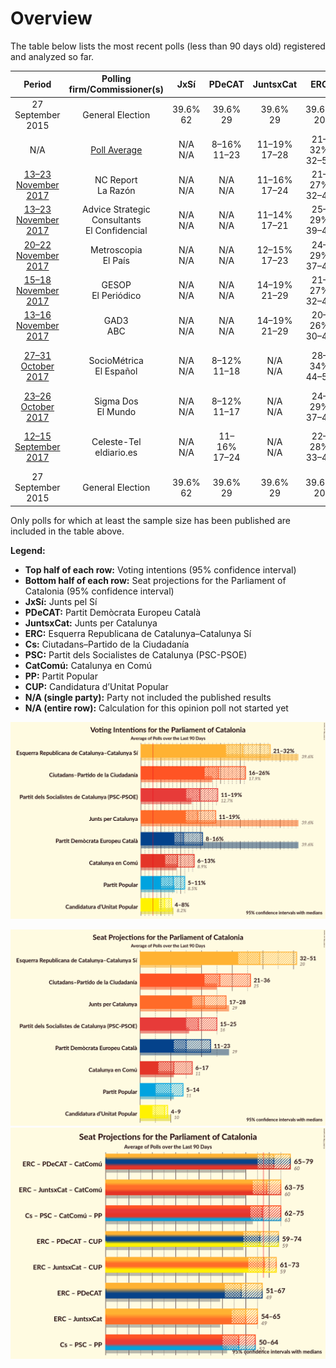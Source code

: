 # Overview

The table below lists the most recent polls (less than 90 days old) registered and analyzed so far.

| Period     | Polling firm/Commissioner(s) | JxSí | PDeCAT | JuntsxCat | ERC | Cs | PSC | CatComú | PP | CUP |
|:----------:|:----------------------------:|:--:|:--:|:--:|:--:|:--:|:--:|:--:|:--:|:--:|
| 27 September 2015 | General Election | 39.6% <br> 62 | 39.6% <br> 29 | 39.6% <br> 29 | 39.6% <br> 20 | 17.9% <br> 25 | 12.7% <br> 16 | 8.9% <br> 11 | 8.5% <br> 11 | 8.2% <br> 10 |
| N/A | [Poll Average](average.html) | N/A <br> N/A | 8–16% <br> 11–23 | 11–19% <br> 17–28 | 21–32% <br> 32–51 | 16–26% <br> 21–36 | 11–19% <br> 15–25 | 6–13% <br> 6–17 | 5–11% <br> 5–14 | 4–8% <br> 4–9 |
| [13–23 November 2017](2017-11-23-NCReport.html) | NC Report <br> La Razón | N/A <br> N/A | N/A <br> N/A | 11–16% <br> 17–24 | 21–27% <br> 32–43 | 18–24% <br> 25–33 | 12–18% <br> 15–23 | 7–11% <br> 7–13 | 7–12% <br> 9–15 | 4–8% <br> 3–10 |
| [13–23 November 2017](2017-11-23-AdviceStrategicConsultants.html) | Advice Strategic Consultants <br> El Confidencial | N/A <br> N/A | N/A <br> N/A | 11–14% <br> 17–21 | 25–29% <br> 39–46 | 17–20% <br> 24–28 | 13–16% <br> 16–22 | 8–11% <br> 9–13 | 7–9% <br> 8–12 | 5–7% <br> 7–9 |
| [20–22 November 2017](2017-11-22-Metroscopia.html) | Metroscopia <br> El País | N/A <br> N/A | N/A <br> N/A | 12–15% <br> 17–23 | 24–29% <br> 37–44 | 23–28% <br> 31–38 | 13–17% <br> 16–23 | 5–8% <br> 5–9 | 5–7% <br> 5–9 | 5–7% <br> 5–9 |
| [15–18 November 2017](2017-11-18-GESOP.html) | GESOP <br> El Periódico | N/A <br> N/A | N/A <br> N/A | 14–19% <br> 21–29 | 21–27% <br> 32–41 | 16–21% <br> 21–29 | 16–21% <br> 21–29 | 7–11% <br> 8–13 | 4–8% <br> 4–10 | 5–8% <br> 5–10 |
| [13–16 November 2017](2017-11-16-GAD3.html) | GAD3 <br> ABC | N/A <br> N/A | N/A <br> N/A | 14–19% <br> 21–29 | 20–26% <br> 30–40 | 20–25% <br> 26–35 | 13–18% <br> 16–24 | 6–10% <br> 6–11 | 6–10% <br> 7–13 | 4–7% <br> 3–9 |
| [27–31 October 2017](2017-10-31-SocioMétrica.html) | SocioMétrica <br> El Español | N/A <br> N/A | 8–12% <br> 11–18 | N/A <br> N/A | 28–34% <br> 44–53 | 16–21% <br> 21–29 | 10–14% <br> 14–19 | 8–12% <br> 9–15 | 7–11% <br> 10–14 | 4–7% <br> 4–9 |
| [23–26 October 2017](2017-10-26-SigmaDos.html) | Sigma Dos <br> El Mundo | N/A <br> N/A | 8–12% <br> 11–17 | N/A <br> N/A | 24–29% <br> 37–45 | 17–22% <br> 24–31 | 13–17% <br> 16–23 | 9–13% <br> 11–17 | 7–11% <br> 9–13 | 5–8% <br> 5–10 |
| [12–15 September 2017](2017-09-15-Celeste-Tel.html) | Celeste-Tel <br> eldiario.es | N/A <br> N/A | 11–16% <br> 17–24 | N/A <br> N/A | 22–28% <br> 33–43 | 15–20% <br> 19–27 | 12–17% <br> 15–23 | 10–15% <br> 12–18 | 8–12% <br> 10–14 | 4–8% <br> 4–9 |
| 27 September 2015 | General Election | 39.6% <br> 62 | 39.6% <br> 29 | 39.6% <br> 29 | 39.6% <br> 20 | 17.9% <br> 25 | 12.7% <br> 16 | 8.9% <br> 11 | 8.5% <br> 11 | 8.2% <br> 10 |

Only polls for which at least the sample size has been published are included in the table above.

**Legend:**
+ **Top half of each row:** Voting intentions (95% confidence interval)
+ **Bottom half of each row:** Seat projections for the Parliament of Catalonia (95% confidence interval)
+ **JxSí:** Junts pel Sí
+ **PDeCAT:** Partit Demòcrata Europeu Català
+ **JuntsxCat:** Junts per Catalunya
+ **ERC:** Esquerra Republicana de Catalunya–Catalunya Sí
+ **Cs:** Ciutadans–Partido de la Ciudadanía
+ **PSC:** Partit dels Socialistes de Catalunya (PSC-PSOE)
+ **CatComú:** Catalunya en Comú
+ **PP:** Partit Popular
+ **CUP:** Candidatura d’Unitat Popular
+ **N/A (single party):** Party not included the published results
+ **N/A (entire row):** Calculation for this opinion poll not started yet


![Graph with voting intentions not yet produced](average.png "Voting Intentions")

![Graph with seats not yet produced](average-seats.png "Seats")
![Graph with coalitions seats not yet produced](average-coalitions-seats.png "Coalitions Seats")
